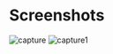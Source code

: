 <h1>Screenshots</h1>

![capture](https://cloud.githubusercontent.com/assets/23516674/25778263/f037d066-3316-11e7-830e-9f9a083c8027.PNG)
![capture1](https://cloud.githubusercontent.com/assets/23516674/25778272/0f46572a-3317-11e7-955a-3b41867ae860.PNG)
